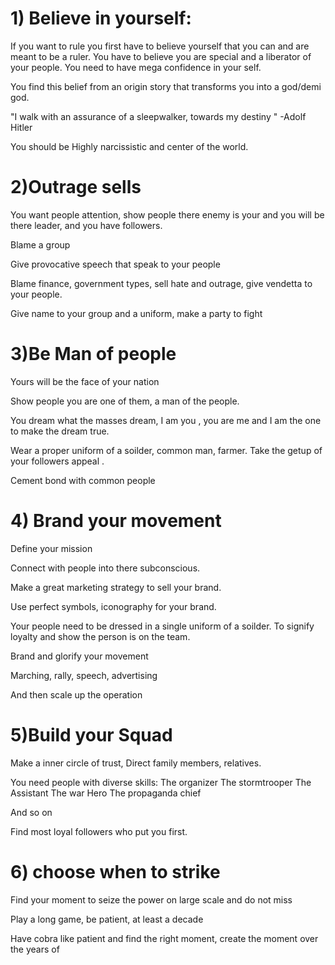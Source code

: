 
# 1) Believe in yourself:
If you want to rule you first have to believe yourself that you can and are meant to be a ruler.
You have to believe you are special and a liberator of your people.
You need to have mega confidence in your self.

You find this belief from an origin story that transforms you into a god/demi god.

"I walk with an assurance of a sleepwalker, towards my destiny "
-Adolf Hitler 

You should be Highly narcissistic and center of the world.

# 2)Outrage sells
You want people attention, show people there enemy is your and you will be there leader, and you have followers.

Blame a group 

Give provocative speech that speak to your people 

Blame  finance, government types, sell hate and outrage, give vendetta to your people.

Give name to your group and a uniform, make a party to fight 
# 3)Be Man of people 
Yours will be the face of your nation

Show people you are one of them, a man of the people.

You dream what the masses dream, I am you , you are me and I am the one to make the dream true.

Wear a proper uniform of a soilder, common man, farmer. Take the getup of your followers appeal .

Cement bond with common people 
# 4) Brand your movement 
Define your mission 

Connect with people into there subconscious.

Make a great marketing strategy to sell your brand.

Use perfect symbols, iconography for your brand.

Your people need to be dressed in a single uniform of a soilder.
To signify loyalty and show the person is on the team.

Brand and glorify your movement 

Marching, rally, speech, advertising 

And then scale up the operation 
# 5)Build your Squad 

Make a inner circle of trust, Direct family members, relatives.

You need people with diverse skills:
The organizer
The stormtrooper
The Assistant 
The war Hero 
The propaganda chief 

And so on

Find most loyal followers who put you first.

# 6) choose when to strike 

Find your moment to seize the power on large scale and do not miss

Play a long game, be patient, at least a decade 

Have cobra like patient and find the right moment, create the moment over the years of 